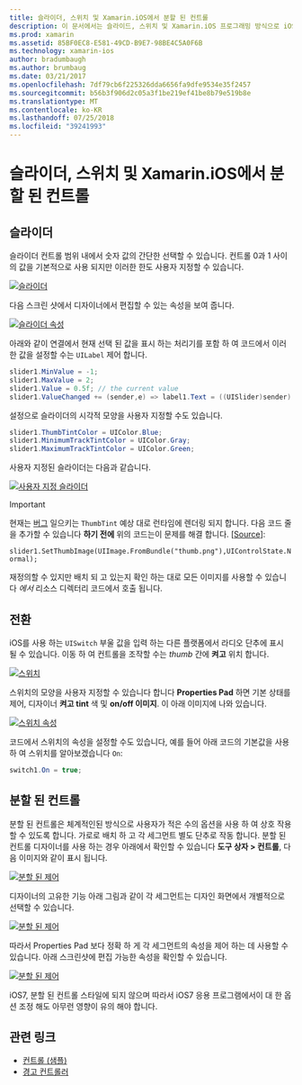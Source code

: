 ```yaml
---
title: 슬라이더, 스위치 및 Xamarin.iOS에서 분할 된 컨트롤
description: 이 문서에서는 슬라이드, 스위치 및 Xamarin.iOS 프로그래밍 방식으로 iOS 디자이너에서에서 작업 하는 방법을 설명에서 분할 된 컨트롤을 설명 합니다.
ms.prod: xamarin
ms.assetid: 85BF0EC8-E581-49CD-B9E7-98BE4C5A0F6B
ms.technology: xamarin-ios
author: bradumbaugh
ms.author: brumbaug
ms.date: 03/21/2017
ms.openlocfilehash: 7df79cb6f225326dda6656fa9dfe9534e35f2457
ms.sourcegitcommit: b56b3f906d2c05a3f1be219ef41be8b79e519b8e
ms.translationtype: MT
ms.contentlocale: ko-KR
ms.lasthandoff: 07/25/2018
ms.locfileid: "39241993"
---
```

# <a name="sliders-switches-and-segmented-controls-in-xamarinios"></a>슬라이더, 스위치 및 Xamarin.iOS에서 분할 된 컨트롤

<a name="Sliders" />

## <a name="sliders"></a>슬라이더

슬라이더 컨트롤 범위 내에서 숫자 값의 간단한 선택할 수 있습니다. 컨트롤 0과 1 사이의 값을 기본적으로 사용 되지만 이러한 한도 사용자 지정할 수 있습니다.

 [![](slider-switch-segmented-controls-images/image25a.png "슬라이더")](slider-switch-segmented-controls-images/image25a.png#lightbox)

다음 스크린 샷에서 디자이너에서 편집할 수 있는 속성을 보여 줍니다.

 [![](slider-switch-segmented-controls-images/image26a.png "슬라이더 속성")](slider-switch-segmented-controls-images/image25a.png#lightbox)

아래와 같이 연결에서 현재 선택 된 값을 표시 하는 처리기를 포함 하 여 코드에서 이러한 값을 설정할 수는 `UILabel` 제어 합니다.

```csharp
slider1.MinValue = -1;
slider1.MaxValue = 2;
slider1.Value = 0.5f; // the current value
slider1.ValueChanged += (sender,e) => label1.Text = ((UISlider)sender).Value.ToString ();
```

설정으로 슬라이더의 시각적 모양을 사용자 지정할 수도 있습니다.

```csharp
slider1.ThumbTintColor = UIColor.Blue;
slider1.MinimumTrackTintColor = UIColor.Gray;
slider1.MaximumTrackTintColor = UIColor.Green;
```

사용자 지정된 슬라이더는 다음과 같습니다.

 [![](slider-switch-segmented-controls-images/image27a.png "사용자 지정 슬라이더")](slider-switch-segmented-controls-images/image28a.png#lightbox)

> [!IMPORTANT]
> 현재는 [버그](http://stackoverflow.com/a/19496179) 일으키는 `ThumbTint` 예상 대로 런타임에 렌더링 되지 합니다. 다음 코드 줄을 추가할 수 있습니다 **하기 전에** 위의 코드는이 문제를 해결 합니다. [[Source](http://stackoverflow.com/a/21396794)]:
>
> `slider1.SetThumbImage(UIImage.FromBundle("thumb.png"),UIControlState.Normal);`
> 
> 재정의할 수 있지만 배치 되 고 있는지 확인 하는 대로 모든 이미지를 사용할 수 있습니다 _에서_ 리소스 디렉터리 코드에서 호출 됩니다.

<a name="Switch" />

## <a name="switch"></a>전환

iOS를 사용 하는 `UISwitch` 부울 값을 입력 하는 다른 플랫폼에서 라디오 단추에 표시 될 수 있습니다. 이동 하 여 컨트롤을 조작할 수는 *thumb* 간에 **켜고** 위치 합니다.

 [![](slider-switch-segmented-controls-images/image28a.png "스위치")](slider-switch-segmented-controls-images/image28a.png#lightbox)

스위치의 모양을 사용자 지정할 수 있습니다 합니다 **Properties Pad** 하면 기본 상태를 제어, 디자이너 **켜고 tint** 색 및 **on/off 이미지**. 이 아래 이미지에 나와 있습니다.

 [![](slider-switch-segmented-controls-images/image29a.png "스위치 속성")](slider-switch-segmented-controls-images/image29a.png#lightbox)

코드에서 스위치의 속성을 설정할 수도 있습니다, 예를 들어 아래 코드의 기본값을 사용 하 여 스위치를 알아보겠습니다 `On`:

```csharp
switch1.On = true;
```

 <a name="Segmented_Controls" />


## <a name="segmented-controls"></a>분할 된 컨트롤

분할 된 컨트롤은 체계적인된 방식으로 사용자가 적은 수의 옵션을 사용 하 여 상호 작용할 수 있도록 합니다. 가로로 배치 하 고 각 세그먼트 별도 단추로 작동 합니다. 분할 된 컨트롤 디자이너를 사용 하는 경우 아래에서 확인할 수 있습니다 **도구 상자 > 컨트롤**, 다음 이미지와 같이 표시 됩니다.

 [![](slider-switch-segmented-controls-images/segmentedcontrol.png "분할 된 제어")](slider-switch-segmented-controls-images/segmentedcontrol.png#lightbox)

디자이너의 고유한 기능 아래 그림과 같이 각 세그먼트는 디자인 화면에서 개별적으로 선택할 수 있습니다.

 [![](slider-switch-segmented-controls-images/segmentedcontrolselection.png "분할 된 제어")](slider-switch-segmented-controls-images/segmentedcontrolselection.png#lightbox)

따라서 Properties Pad 보다 정확 하 게 각 세그먼트의 속성을 제어 하는 데 사용할 수 있습니다. 아래 스크린샷에 편집 가능한 속성을 확인할 수 있습니다.

 [![](slider-switch-segmented-controls-images/segmentedcontrolproperties.png "분할 된 제어")](slider-switch-segmented-controls-images/segmentedcontrolproperties.png#lightbox)

iOS7, 분할 된 컨트롤 스타일에 되지 않으며 따라서 iOS7 응용 프로그램에서이 대 한 옵션 조정 해도 아무런 영향이 유의 해야 합니다.

## <a name="related-links"></a>관련 링크

- [컨트롤 (샘플)](https://developer.xamarin.com/samples/Controls/)
- [경고 컨트롤러](https://github.com/xamarin/recipes/tree/master/Recipes/ios/standard_controls/alertcontroller)
